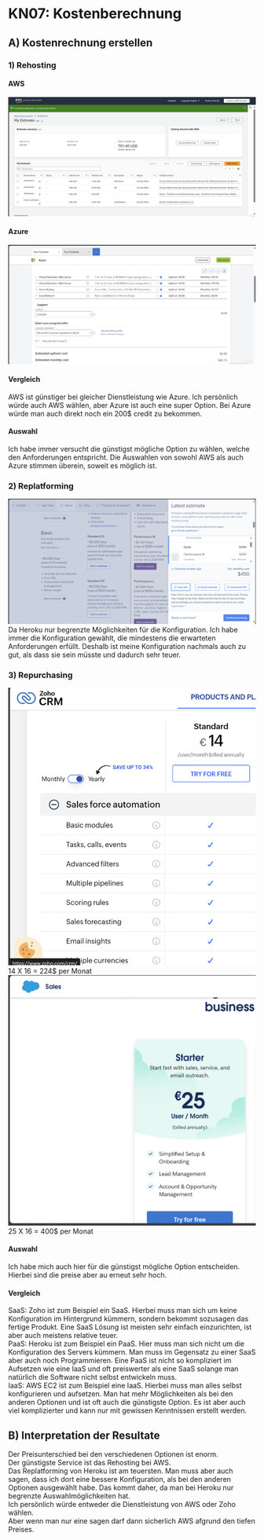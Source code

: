 # KN07: Kostenberechnung
## A) Kostenrechnung erstellen
### 1) Rehosting
#### AWS
![Alt text](rehosting-aws.png)
#### Azure
![Alt text](rehosting-ms.png)

#### Vergleich
AWS ist günstiger bei gleicher Dienstleistung wie Azure. Ich persönlich würde auch AWS wählen, aber Azure ist auch eine super Option. Bei Azure würde man auch direkt noch ein 200$ credit zu bekommen. 

#### Auswahl
Ich habe immer versucht die günstigst mögliche Option zu wählen, welche den Anforderungen entspricht. Die Auswahlen von sowohl AWS als auch Azure stimmen überein, soweit es möglich ist. 

### 2) Replatforming
![Alt text](heroku.png)
Da Heroku nur begrenzte Möglichkeiten für die Konfiguration. Ich habe immer die Konfiguration gewählt, die mindestens die erwarteten Anforderungen erfüllt. Deshalb ist meine Konfiguration nachmals auch zu gut, als dass sie sein müsste und dadurch sehr teuer.

### 3) Repurchasing
![Alt text](zoho.png)
14 X 16 = 224$ per Monat
![Alt text](sales.png)
25 X 16 = 400$ per Monat

#### Auswahl
Ich habe mich auch hier für die günstigst mögliche Option entscheiden. Hierbei sind die preise aber au erneut sehr hoch.

#### Vergleich
SaaS: Zoho ist zum Beispiel ein SaaS. Hierbei muss man sich um keine Konfiguration im Hintergrund kümmern, sondern bekommt sozusagen das fertige Produkt. Eine SaaS Lösung ist meisten sehr einfach einzurichten, ist aber auch meistens relative teuer. <br>
PaaS: Heroku ist zum Beispiel ein PaaS. Hier muss man sich nicht um die Konfiguration des Servers kümmern. Man muss im Gegensatz zu einer SaaS aber auch noch Programmieren. Eine PaaS ist nicht so kompliziert im Aufsetzen wie eine IaaS und oft preiswerter als eine SaaS solange man natürlich die Software nicht selbst entwickeln muss. <br>
IaaS: AWS EC2 ist zum Beispiel eine IaaS. Hierbei muss man alles selbst konfigurieren und aufsetzen. Man hat mehr Möglichkeiten als bei den anderen Optionen und ist oft auch die günstigste Option. Es ist aber auch viel komplizierter und kann nur mit gewissen Kenntnissen erstellt werden.

## B) Interpretation der Resultate
Der Preisunterschied bei den verschiedenen Optionen ist enorm. <br>
Der günstigste Service ist das Rehosting bei AWS. <br>
Das Replatforming von Heroku ist am teuersten. Man muss aber auch sagen, dass ich dort eine bessere Konfiguration, als bei den anderen Optionen ausgewählt habe. Das kommt daher, da man bei Heroku nur begrenzte Auswahlmöglichkeiten hat. <br>
Ich persönlich würde entweder die Dienstleistung von AWS oder Zoho wählen. <br>
Aber wenn man nur eine sagen darf dann sicherlich AWS afgrund den tiefen Preises.

